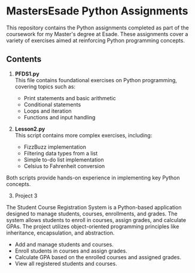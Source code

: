 # MastersEsade Python Assignments

This repository contains the Python assignments completed as part of the coursework for my Master's degree at Esade. These assignments cover a variety of exercises aimed at reinforcing Python programming concepts.

## Contents

1. **PFDS1.py**  
   This file contains foundational exercises on Python programming, covering topics such as:
   - Print statements and basic arithmetic
   - Conditional statements
   - Loops and iteration
   - Functions and input handling

2. **Lesson2.py**  
   This script contains more complex exercises, including:
   - FizzBuzz implementation
   - Filtering data types from a list
   - Simple to-do list implementation
   - Celsius to Fahrenheit conversion

Both scripts provide hands-on experience in implementing key Python concepts.

3. Project 3

The Student Course Registration System is a Python-based application designed to manage students, courses, enrollments, and grades. The system allows students to enroll in courses, assign grades, and calculate GPAs. The project utilizes object-oriented programming principles like inheritance, encapsulation, and abstraction.

- Add and manage students and courses.
- Enroll students in courses and assign grades.
- Calculate GPA based on the enrolled courses and assigned grades.
- View all registered students and courses.
